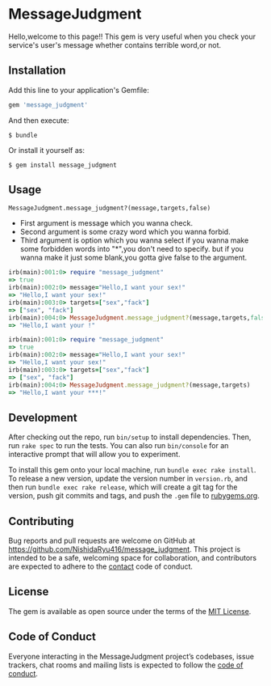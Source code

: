 # MessageJudgment
Hello,welcome to this page!!
This gem is very useful when you check your service's user's message
whether contains terrible word,or not.
## Installation

Add this line to your application's Gemfile:

```ruby
gem 'message_judgment'
```

And then execute:

    $ bundle

Or install it yourself as:

    $ gem install message_judgment

## Usage

`MessageJudgment.message_judgment?(message,targets,false)`
- First argument is message which you wanna check.
- Second argument is some crazy word which you wanna forbid.
- Third argument is option which you wanna select if you wanna make some forbidden words into "*",you don't need to specify.
  but if you wanna make it just some blank,you gotta give false to the argument. 

```ruby
irb(main):001:0> require "message_judgment"
=> true
irb(main):002:0> message="Hello,I want your sex!"
=> "Hello,I want your sex!"
irb(main):003:0> targets=["sex","fack"]
=> ["sex", "fack"]
irb(main):004:0> MessageJudgment.message_judgment?(message,targets,false)
=> "Hello,I want your !"

```

```ruby
irb(main):001:0> require "message_judgment"
=> true
irb(main):002:0> message="Hello,I want your sex!"
=> "Hello,I want your sex!"
irb(main):003:0> targets=["sex","fack"]
=> ["sex", "fack"]
irb(main):004:0> MessageJudgment.message_judgment?(message,targets)
=> "Hello,I want your ***!"
```


## Development

After checking out the repo, run `bin/setup` to install dependencies. Then, run `rake spec` to run the tests. You can also run `bin/console` for an interactive prompt that will allow you to experiment.

To install this gem onto your local machine, run `bundle exec rake install`. To release a new version, update the version number in `version.rb`, and then run `bundle exec rake release`, which will create a git tag for the version, push git commits and tags, and push the `.gem` file to [rubygems.org](https://rubygems.org).

## Contributing

Bug reports and pull requests are welcome on GitHub at https://github.com/NishidaRyu416/message_judgment. This project is intended to be a safe, welcoming space for collaboration, and contributors are expected to adhere to the [contact](https://github.com/NishidaRyu416/message_judgment) code of conduct.

## License

The gem is available as open source under the terms of the [MIT License](http://opensource.org/licenses/MIT).

## Code of Conduct

Everyone interacting in the MessageJudgment project’s codebases, issue trackers, chat rooms and mailing lists is expected to follow the [code of conduct](https://github.com/[USERNAME]/message_judgment/blob/master/CODE_OF_CONDUCT.md).
